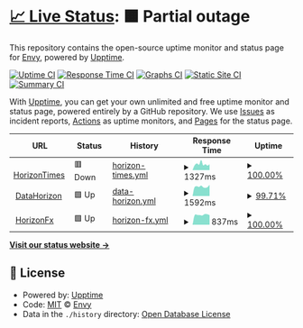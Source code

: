 # [📈 Live Status](https://uptime.horizonfx.id): <!--live status--> **🟧 Partial outage**

This repository contains the open-source uptime monitor and status page for [Envy](https://uptime.horizonfx.id), powered by [Upptime](https://github.com/upptime/upptime).

[![Uptime CI](https://github.com/EnvyxLinzie/times-hzfx/workflows/Uptime%20CI/badge.svg)](https://github.com/EnvyxLinzie/times-hzfx/actions?query=workflow%3A%22Uptime+CI%22)
[![Response Time CI](https://github.com/EnvyxLinzie/times-hzfx/workflows/Response%20Time%20CI/badge.svg)](https://github.com/EnvyxLinzie/times-hzfx/actions?query=workflow%3A%22Response+Time+CI%22)
[![Graphs CI](https://github.com/EnvyxLinzie/times-hzfx/workflows/Graphs%20CI/badge.svg)](https://github.com/EnvyxLinzie/times-hzfx/actions?query=workflow%3A%22Graphs+CI%22)
[![Static Site CI](https://github.com/EnvyxLinzie/times-hzfx/workflows/Static%20Site%20CI/badge.svg)](https://github.com/EnvyxLinzie/times-hzfx/actions?query=workflow%3A%22Static+Site+CI%22)
[![Summary CI](https://github.com/EnvyxLinzie/times-hzfx/workflows/Summary%20CI/badge.svg)](https://github.com/EnvyxLinzie/times-hzfx/actions?query=workflow%3A%22Summary+CI%22)

With [Upptime](https://upptime.js.org), you can get your own unlimited and free uptime monitor and status page, powered entirely by a GitHub repository. We use [Issues](https://github.com/EnvyxLinzie/times-hzfx/issues) as incident reports, [Actions](https://github.com/EnvyxLinzie/times-hzfx/actions) as uptime monitors, and [Pages](https://uptime.horizonfx.id) for the status page.

<!--start: status pages-->
<!-- This summary is generated by Upptime (https://github.com/upptime/upptime) -->
<!-- Do not edit this manually, your changes will be overwritten -->
<!-- prettier-ignore -->
| URL | Status | History | Response Time | Uptime |
| --- | ------ | ------- | ------------- | ------ |
| <img alt="" src="https://icons.duckduckgo.com/ip3/times.horizonfx.id.ico" height="13"> [HorizonTimes](https://times.horizonfx.id) | 🟥 Down | [horizon-times.yml](https://github.com/EnvyxLinzie/times-hzfx/commits/HEAD/history/horizon-times.yml) | <details><summary><img alt="Response time graph" src="./graphs/horizon-times/response-time-week.png" height="20"> 1327ms</summary><br><a href="https://uptime.horizonfx.id/history/horizon-times"><img alt="Response time 1459" src="https://img.shields.io/endpoint?url=https%3A%2F%2Fraw.githubusercontent.com%2FEnvyxLinzie%2Ftimes-hzfx%2FHEAD%2Fapi%2Fhorizon-times%2Fresponse-time.json"></a><br><a href="https://uptime.horizonfx.id/history/horizon-times"><img alt="24-hour response time 1666" src="https://img.shields.io/endpoint?url=https%3A%2F%2Fraw.githubusercontent.com%2FEnvyxLinzie%2Ftimes-hzfx%2FHEAD%2Fapi%2Fhorizon-times%2Fresponse-time-day.json"></a><br><a href="https://uptime.horizonfx.id/history/horizon-times"><img alt="7-day response time 1327" src="https://img.shields.io/endpoint?url=https%3A%2F%2Fraw.githubusercontent.com%2FEnvyxLinzie%2Ftimes-hzfx%2FHEAD%2Fapi%2Fhorizon-times%2Fresponse-time-week.json"></a><br><a href="https://uptime.horizonfx.id/history/horizon-times"><img alt="30-day response time 1459" src="https://img.shields.io/endpoint?url=https%3A%2F%2Fraw.githubusercontent.com%2FEnvyxLinzie%2Ftimes-hzfx%2FHEAD%2Fapi%2Fhorizon-times%2Fresponse-time-month.json"></a><br><a href="https://uptime.horizonfx.id/history/horizon-times"><img alt="1-year response time 1459" src="https://img.shields.io/endpoint?url=https%3A%2F%2Fraw.githubusercontent.com%2FEnvyxLinzie%2Ftimes-hzfx%2FHEAD%2Fapi%2Fhorizon-times%2Fresponse-time-year.json"></a></details> | <details><summary><a href="https://uptime.horizonfx.id/history/horizon-times">100.00%</a></summary><a href="https://uptime.horizonfx.id/history/horizon-times"><img alt="All-time uptime 100.00%" src="https://img.shields.io/endpoint?url=https%3A%2F%2Fraw.githubusercontent.com%2FEnvyxLinzie%2Ftimes-hzfx%2FHEAD%2Fapi%2Fhorizon-times%2Fuptime.json"></a><br><a href="https://uptime.horizonfx.id/history/horizon-times"><img alt="24-hour uptime 99.99%" src="https://img.shields.io/endpoint?url=https%3A%2F%2Fraw.githubusercontent.com%2FEnvyxLinzie%2Ftimes-hzfx%2FHEAD%2Fapi%2Fhorizon-times%2Fuptime-day.json"></a><br><a href="https://uptime.horizonfx.id/history/horizon-times"><img alt="7-day uptime 100.00%" src="https://img.shields.io/endpoint?url=https%3A%2F%2Fraw.githubusercontent.com%2FEnvyxLinzie%2Ftimes-hzfx%2FHEAD%2Fapi%2Fhorizon-times%2Fuptime-week.json"></a><br><a href="https://uptime.horizonfx.id/history/horizon-times"><img alt="30-day uptime 100.00%" src="https://img.shields.io/endpoint?url=https%3A%2F%2Fraw.githubusercontent.com%2FEnvyxLinzie%2Ftimes-hzfx%2FHEAD%2Fapi%2Fhorizon-times%2Fuptime-month.json"></a><br><a href="https://uptime.horizonfx.id/history/horizon-times"><img alt="1-year uptime 100.00%" src="https://img.shields.io/endpoint?url=https%3A%2F%2Fraw.githubusercontent.com%2FEnvyxLinzie%2Ftimes-hzfx%2FHEAD%2Fapi%2Fhorizon-times%2Fuptime-year.json"></a></details>
| <img alt="" src="https://icons.duckduckgo.com/ip3/data.horizonfx.id.ico" height="13"> [DataHorizon](https://data.horizonfx.id) | 🟩 Up | [data-horizon.yml](https://github.com/EnvyxLinzie/times-hzfx/commits/HEAD/history/data-horizon.yml) | <details><summary><img alt="Response time graph" src="./graphs/data-horizon/response-time-week.png" height="20"> 1592ms</summary><br><a href="https://uptime.horizonfx.id/history/data-horizon"><img alt="Response time 1534" src="https://img.shields.io/endpoint?url=https%3A%2F%2Fraw.githubusercontent.com%2FEnvyxLinzie%2Ftimes-hzfx%2FHEAD%2Fapi%2Fdata-horizon%2Fresponse-time.json"></a><br><a href="https://uptime.horizonfx.id/history/data-horizon"><img alt="24-hour response time 1205" src="https://img.shields.io/endpoint?url=https%3A%2F%2Fraw.githubusercontent.com%2FEnvyxLinzie%2Ftimes-hzfx%2FHEAD%2Fapi%2Fdata-horizon%2Fresponse-time-day.json"></a><br><a href="https://uptime.horizonfx.id/history/data-horizon"><img alt="7-day response time 1592" src="https://img.shields.io/endpoint?url=https%3A%2F%2Fraw.githubusercontent.com%2FEnvyxLinzie%2Ftimes-hzfx%2FHEAD%2Fapi%2Fdata-horizon%2Fresponse-time-week.json"></a><br><a href="https://uptime.horizonfx.id/history/data-horizon"><img alt="30-day response time 1534" src="https://img.shields.io/endpoint?url=https%3A%2F%2Fraw.githubusercontent.com%2FEnvyxLinzie%2Ftimes-hzfx%2FHEAD%2Fapi%2Fdata-horizon%2Fresponse-time-month.json"></a><br><a href="https://uptime.horizonfx.id/history/data-horizon"><img alt="1-year response time 1534" src="https://img.shields.io/endpoint?url=https%3A%2F%2Fraw.githubusercontent.com%2FEnvyxLinzie%2Ftimes-hzfx%2FHEAD%2Fapi%2Fdata-horizon%2Fresponse-time-year.json"></a></details> | <details><summary><a href="https://uptime.horizonfx.id/history/data-horizon">99.71%</a></summary><a href="https://uptime.horizonfx.id/history/data-horizon"><img alt="All-time uptime 99.92%" src="https://img.shields.io/endpoint?url=https%3A%2F%2Fraw.githubusercontent.com%2FEnvyxLinzie%2Ftimes-hzfx%2FHEAD%2Fapi%2Fdata-horizon%2Fuptime.json"></a><br><a href="https://uptime.horizonfx.id/history/data-horizon"><img alt="24-hour uptime 100.00%" src="https://img.shields.io/endpoint?url=https%3A%2F%2Fraw.githubusercontent.com%2FEnvyxLinzie%2Ftimes-hzfx%2FHEAD%2Fapi%2Fdata-horizon%2Fuptime-day.json"></a><br><a href="https://uptime.horizonfx.id/history/data-horizon"><img alt="7-day uptime 99.71%" src="https://img.shields.io/endpoint?url=https%3A%2F%2Fraw.githubusercontent.com%2FEnvyxLinzie%2Ftimes-hzfx%2FHEAD%2Fapi%2Fdata-horizon%2Fuptime-week.json"></a><br><a href="https://uptime.horizonfx.id/history/data-horizon"><img alt="30-day uptime 99.92%" src="https://img.shields.io/endpoint?url=https%3A%2F%2Fraw.githubusercontent.com%2FEnvyxLinzie%2Ftimes-hzfx%2FHEAD%2Fapi%2Fdata-horizon%2Fuptime-month.json"></a><br><a href="https://uptime.horizonfx.id/history/data-horizon"><img alt="1-year uptime 99.92%" src="https://img.shields.io/endpoint?url=https%3A%2F%2Fraw.githubusercontent.com%2FEnvyxLinzie%2Ftimes-hzfx%2FHEAD%2Fapi%2Fdata-horizon%2Fuptime-year.json"></a></details>
| <img alt="" src="https://icons.duckduckgo.com/ip3/horizonfx.id.ico" height="13"> [HorizonFx](https://horizonfx.id) | 🟩 Up | [horizon-fx.yml](https://github.com/EnvyxLinzie/times-hzfx/commits/HEAD/history/horizon-fx.yml) | <details><summary><img alt="Response time graph" src="./graphs/horizon-fx/response-time-week.png" height="20"> 837ms</summary><br><a href="https://uptime.horizonfx.id/history/horizon-fx"><img alt="Response time 834" src="https://img.shields.io/endpoint?url=https%3A%2F%2Fraw.githubusercontent.com%2FEnvyxLinzie%2Ftimes-hzfx%2FHEAD%2Fapi%2Fhorizon-fx%2Fresponse-time.json"></a><br><a href="https://uptime.horizonfx.id/history/horizon-fx"><img alt="24-hour response time 619" src="https://img.shields.io/endpoint?url=https%3A%2F%2Fraw.githubusercontent.com%2FEnvyxLinzie%2Ftimes-hzfx%2FHEAD%2Fapi%2Fhorizon-fx%2Fresponse-time-day.json"></a><br><a href="https://uptime.horizonfx.id/history/horizon-fx"><img alt="7-day response time 837" src="https://img.shields.io/endpoint?url=https%3A%2F%2Fraw.githubusercontent.com%2FEnvyxLinzie%2Ftimes-hzfx%2FHEAD%2Fapi%2Fhorizon-fx%2Fresponse-time-week.json"></a><br><a href="https://uptime.horizonfx.id/history/horizon-fx"><img alt="30-day response time 834" src="https://img.shields.io/endpoint?url=https%3A%2F%2Fraw.githubusercontent.com%2FEnvyxLinzie%2Ftimes-hzfx%2FHEAD%2Fapi%2Fhorizon-fx%2Fresponse-time-month.json"></a><br><a href="https://uptime.horizonfx.id/history/horizon-fx"><img alt="1-year response time 834" src="https://img.shields.io/endpoint?url=https%3A%2F%2Fraw.githubusercontent.com%2FEnvyxLinzie%2Ftimes-hzfx%2FHEAD%2Fapi%2Fhorizon-fx%2Fresponse-time-year.json"></a></details> | <details><summary><a href="https://uptime.horizonfx.id/history/horizon-fx">100.00%</a></summary><a href="https://uptime.horizonfx.id/history/horizon-fx"><img alt="All-time uptime 100.00%" src="https://img.shields.io/endpoint?url=https%3A%2F%2Fraw.githubusercontent.com%2FEnvyxLinzie%2Ftimes-hzfx%2FHEAD%2Fapi%2Fhorizon-fx%2Fuptime.json"></a><br><a href="https://uptime.horizonfx.id/history/horizon-fx"><img alt="24-hour uptime 100.00%" src="https://img.shields.io/endpoint?url=https%3A%2F%2Fraw.githubusercontent.com%2FEnvyxLinzie%2Ftimes-hzfx%2FHEAD%2Fapi%2Fhorizon-fx%2Fuptime-day.json"></a><br><a href="https://uptime.horizonfx.id/history/horizon-fx"><img alt="7-day uptime 100.00%" src="https://img.shields.io/endpoint?url=https%3A%2F%2Fraw.githubusercontent.com%2FEnvyxLinzie%2Ftimes-hzfx%2FHEAD%2Fapi%2Fhorizon-fx%2Fuptime-week.json"></a><br><a href="https://uptime.horizonfx.id/history/horizon-fx"><img alt="30-day uptime 100.00%" src="https://img.shields.io/endpoint?url=https%3A%2F%2Fraw.githubusercontent.com%2FEnvyxLinzie%2Ftimes-hzfx%2FHEAD%2Fapi%2Fhorizon-fx%2Fuptime-month.json"></a><br><a href="https://uptime.horizonfx.id/history/horizon-fx"><img alt="1-year uptime 100.00%" src="https://img.shields.io/endpoint?url=https%3A%2F%2Fraw.githubusercontent.com%2FEnvyxLinzie%2Ftimes-hzfx%2FHEAD%2Fapi%2Fhorizon-fx%2Fuptime-year.json"></a></details>

<!--end: status pages-->

[**Visit our status website →**](https://uptime.horizonfx.id)

## 📄 License

- Powered by: [Upptime](https://github.com/upptime/upptime)
- Code: [MIT](./LICENSE) © [Envy](https://uptime.horizonfx.id)
- Data in the `./history` directory: [Open Database License](https://opendatacommons.org/licenses/odbl/1-0/)
